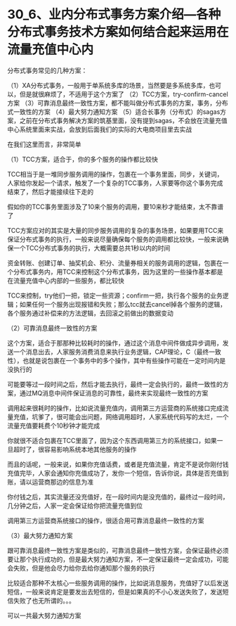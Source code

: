 # 30_6、业内分布式事务方案介绍—各种分布式事务技术方案如何结合起来运用在流量充值中心内

分布式事务常见的几种方案：

（1）XA分布式事务，一般用于单系统多库的场景，当然要是多系统多库，也可以，但是就很麻烦了，不适用于这个方案了
（2）TCC方案，try-confirm-cancel方案
（3）可靠消息最终一致性方案，都不能叫做分布式事务的方案，事务，分布式一致性的方案
（4）最大努力通知方案
（5）适合长事务（分布式）的sagas方案，之前在分布式事务解决方案的筑基里面，没有提到sagas，不会放在流量充值中心系统里面来实战，会放到后面我们的实际的大电商项目里去实战

在我们这里而言，非常简单

（1）TCC方案，适合于，你的多个服务的操作都比较快

TCC相当于是一堆同步服务调用的操作，包裹在一个事务里面，同步，关键词，人家给你发起一个请求，触发了一个复杂的TCC事务，人家要等你这个事务完成结束了，然后才能接续往下走的

假如你的TCC事务里面涉及了10来个服务的调用，要10来秒才能结束，太不靠谱了

TCC方案应对的其实是大量的同步服务调用的复杂的事务场景，如果要用TCC来保证分布式事务的执行，一般来说尽量确保每个服务的调用都比较快，一般来说确保一个TCC分布式事务的执行，大概需要总共1秒以内的时间

资金转账、创建订单、抽奖机会、积分、流量券相关的服务调用的逻辑，包裹在一个分布式事务内，用TCC来控制这个分布式事务，因为这里的一些操作基本都是在流量充值中心内部的一些服务，都比较快

TCC来控制，try他们一把，锁定一些资源；confirm一把，执行各个服务的业务逻辑；如果任何一个服务出现报错和失败；那么tcc就去cancel掉各个服务的逻辑，各个服务通过补偿来的方法逻辑，去回滚之前做出的数据变动

（2）可靠消息最终一致性的方案

这个方案，适合于那那种比较耗时的操作，通过这个消息中间件做成异步调用，发送一个消息出去，人家服务消费消息来执行业务逻辑，CAP理论，C（最终一致性），也就是说包裹在一个事务中的多个操作，其中有些操作可能在一定时间内是没执行的

可能要等过一段时间之后，然后才能去执行，最终一定会执行的，最终一致性的方案，通过MQ消息中间件保证消息的可靠性，最终来实现最终一致性的方案

调用起来很耗时的操作，比如说流量充值内，调用第三方运营商的系统接口完成流量充值，坑爹了，很可能会出问题，网络调用超时，人家系统代码写的太烂，一个流量充值要耗费个10秒钟才能完成

你就很不适合包裹在TCC里面了，因为这个东西调用第三方的系统接口，如果一旦超时了，很容易影响系统本地其他服务的操作

而且的话呢，一般来说，如果你充值话费，或者是充值流量，肯定不是说你刚付钱充值完毕，人家会通知你充值成功了，发你一个短信，告诉你说，具体是否充值到账，请以运营商那边的信息为准

你付钱之后，其实流量还没充值好，在一段时间内是没充值的，最终过一段时间，几分钟之后，人家一定会保证给你把流量充值到位

调用第三方运营商系统接口的操作，很适合用可靠消息最终一致性的方案

（3）最大努力通知方案

跟可靠消息最终一致性方案是类似的，可靠消息最终一致性方案，会保证最终必须要让那个执行成功的，但是最大努力通知方案，不一定保证最终一定会成功，可能会失败，但是他会尽力给你去给你通知那个服务的执行

比较适合那种不太核心一些服务调用的操作，比如说消息服务，充值好了以后发送短信，一般来说肯定是要发出去短信的，但是如果真的不小心发送失败了，发送短信失败了也无所谓的。。。

可以一共最大努力通知方案



